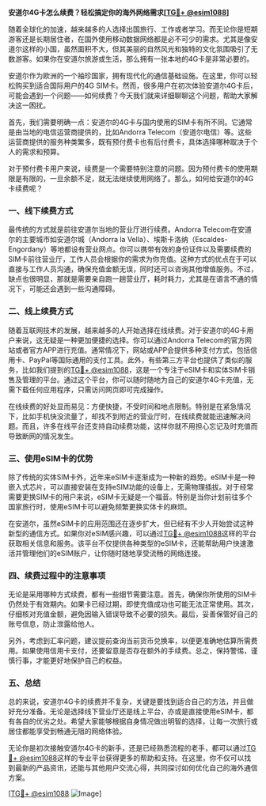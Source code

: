 **安道尔4G卡怎么续费？轻松搞定你的海外网络需求[[TG💪+ @esim1088](https://t.me/s/esim1088)]**

随着全球化的加速，越来越多的人选择出国旅行、工作或者学习。而无论你是短期游客还是长期居住者，在国外使用移动数据网络都是必不可少的需求。尤其是像安道尔这样的小国，虽然面积不大，但其美丽的自然风光和独特的文化氛围吸引了无数游客。如果你在安道尔旅游或生活，那么拥有一张本地的4G卡是非常必要的。

安道尔作为欧洲的一个袖珍国家，拥有现代化的通信基础设施。在这里，你可以轻松购买到适合国际用户的4G SIM卡。然而，很多用户在初次体验安道尔4G卡后，可能会遇到一个问题——如何续费？今天我们就来详细聊聊这个问题，帮助大家解决这一困扰。

首先，我们需要明确一点：安道尔的4G卡与国内使用的SIM卡有所不同。它通常是由当地的电信运营商提供的，比如Andorra Telecom（安道尔电信）等。这些运营商提供的服务种类繁多，既有预付费卡也有后付费卡，具体选择哪种取决于个人的需求和预算。

对于预付费卡用户来说，续费是一个需要特别注意的问题。因为预付费卡的使用期限是有限的，一旦余额不足，就无法继续使用网络了。那么，如何给安道尔的4G卡续费呢？

### 一、线下续费方式

最传统的方式就是前往安道尔当地的营业厅进行续费。Andorra Telecom在安道尔的主要城市如安道尔城（Andorra la Vella）、埃斯卡洛纳（Escaldes-Engordany）等地都设有营业网点。你可以携带有效的身份证件以及需要续费的SIM卡前往营业厅，工作人员会根据你的需求为你充值。这种方式的优点在于可以直接与工作人员沟通，确保充值金额无误，同时还可以咨询其他增值服务。不过，缺点也很明显，那就是需要亲自跑一趟营业厅，耗时耗力，尤其是在语言不通的情况下，可能还会遇到一些沟通障碍。

### 二、线上续费方式

随着互联网技术的发展，越来越多的人开始选择在线续费。对于安道尔的4G卡用户来说，这无疑是一种更加便捷的选择。你可以通过Andorra Telecom的官方网站或者官方APP进行充值。通常情况下，网站或APP会提供多种支付方式，包括信用卡、PayPal等国际通用的支付工具。此外，有些第三方平台也提供了类似的服务，比如我们提到的[TG💪+ @esim1088](https://t.me/s/esim1088)，这是一个专注于eSIM卡和实体SIM卡销售及管理的平台。通过这个平台，你可以随时随地为自己的安道尔4G卡充值，无需下载任何应用程序，只需访问网页即可完成操作。

在线续费的好处显而易见：方便快捷，不受时间和地点限制。特别是在紧急情况下，比如手机快没流量了，却找不到附近的营业厅时，在线续费就能迅速解决问题。而且，许多在线平台还支持自动续费功能，这样你就不用担心忘记及时充值而导致断网的情况发生。

### 三、使用eSIM卡的优势

除了传统的实体SIM卡外，近年来eSIM卡逐渐成为一种新的趋势。eSIM卡是一种嵌入式芯片，可以直接安装在支持eSIM功能的设备上，无需物理插拔。对于经常需要更换SIM卡的用户来说，eSIM卡无疑是一个福音。特别是当你计划前往多个国家旅行时，使用eSIM卡可以避免频繁更换实体卡的麻烦。

在安道尔，虽然eSIM卡的应用范围还在逐步扩大，但已经有不少人开始尝试这种新型的通信方式。如果你对eSIM感兴趣，可以通过[TG💪+ @esim1088](https://t.me/s/esim1088)这样的平台获取相关信息和服务。该平台不仅提供各种类型的eSIM卡，还能帮助用户快速激活并管理他们的eSIM账户，让你随时随地享受流畅的网络连接。

### 四、续费过程中的注意事项

无论是采用哪种方式续费，都有一些细节需要注意。首先，确保你所使用的SIM卡仍然处于有效期内。如果卡已经过期，即使充值成功也可能无法正常使用。其次，仔细核对充值金额，避免因输入错误导致不必要的损失。最后，妥善保管好自己的账号信息，防止泄露给他人。

另外，考虑到汇率问题，建议提前查询当前货币兑换率，以便更准确地估算所需费用。如果使用信用卡支付，还要留意是否存在额外的手续费。总之，保持警惕，谨慎行事，才能更好地保护自己的权益。

### 五、总结

总的来说，安道尔4G卡的续费并不复杂，关键是要找到适合自己的方法，并且做好充分准备。无论是选择线下营业厅还是线上平台，亦或是直接使用eSIM卡，都有各自的优劣之处。希望大家能够根据自身情况做出明智的选择，让每一次旅行或居住都能享受到畅通无阻的网络体验。

无论你是初次接触安道尔4G卡的新手，还是已经熟悉流程的老手，都可以通过[TG💪+ @esim1088](https://t.me/s/esim1088)这样的专业平台获得更多的帮助和支持。在这里，你不仅可以找到最新的产品资讯，还能与其他用户交流心得，共同探讨如何优化自己的海外通信方案。

[[TG💪+ @esim1088](https://t.me/s/esim1088) ![Image](https://i.postimg.cc/4NQfJmqS/Snipaste-2025-05-13-00-14-12.png)]